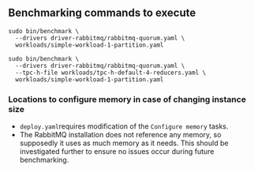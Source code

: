 ## Benchmarking commands to execute

```
sudo bin/benchmark \
  --drivers driver-rabbitmq/rabbitmq-quorum.yaml \
  workloads/simple-workload-1-partition.yaml
```

```
sudo bin/benchmark \
  --drivers driver-rabbitmq/rabbitmq-quorum.yaml \
  --tpc-h-file workloads/tpc-h-default-4-reducers.yaml \
  workloads/simple-workload-1-partition.yaml
```

### Locations to configure memory in case of changing instance size

* `deploy.yaml`requires modification of the `Configure memory` tasks.
* The RabbitMQ installation does not reference any memory, so supposedly it uses as much memory as it needs. This should be investigated further to ensure no issues occur during future benchmarking.

